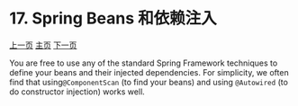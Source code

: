 # 17. Spring Beans 和依赖注入





[上一页](https://github.com/LeonChen1024/Spring-Reference-Doc-Translation/blob/master/Spring-Boot/Part-III-Using-Spring-Boot/14-Structuring-Your-Code.md)                                											[主页](https://github.com/LeonChen1024/Spring-Reference-Doc-Translation/tree/master/Spring-Boot)																				[下一页](https://github.com/LeonChen1024/Spring-Reference-Doc-Translation/blob/master/Spring-Boot/Part-III-Using-Spring-Boot/17-Spring-Beans-and-Dependency-Injection.md)     





You are free to use any of the standard Spring Framework techniques to define your beans and their injected dependencies. For simplicity, we often find that using`@ComponentScan` (to find your beans) and using `@Autowired` (to do constructor injection) works well.















